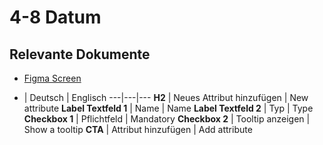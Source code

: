 # 4-8 Datum

## Relevante Dokumente

* [Figma Screen](https://www.figma.com/file/ObpEGoczbPSUsnoH7aPFLbdy/Workflow-Generator-Screens?node-id=455%3A10542)

- | Deutsch | Englisch
---|---|---
**H2** | Neues Attribut hinzufügen | New attribute
**Label Textfeld 1** | Name | Name
**Label Textfeld 2** | Typ | Type
**Checkbox 1** | Pflichtfeld | Mandatory
**Checkbox 2** | Tooltip anzeigen | Show a tooltip
**CTA** | Attribut hinzufügen | Add attribute
